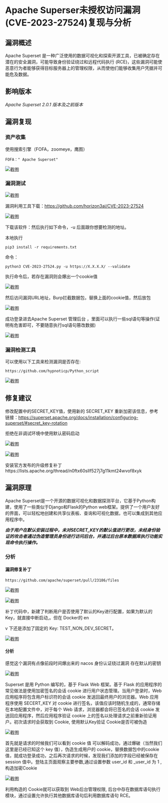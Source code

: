 # Apache Superser未授权访问漏洞(CVE-2023-27524)复现与分析

## 漏洞概述

Apache Superset 是一种广泛使用的数据可视化和探索开源工具，已被确定存在潜在的安全漏洞，可能导致身份验证绕过和远程代码执行 (RCE)，这些漏洞可能使恶意行为者能够获得目标服务器上的管理权限，从而使他们能够收集用户凭据并可能危及数据。

## 影响版本

*Apache Superset 2.0.1 版本及之前版本*

## 漏洞复现

### 资产收集

使用搜索引擎（FOFA，zoomeye，鹰图）

```
FOFA：" Apache Superset"
```

![截图](ffbc5f7ededa0b201eba6756b03b9d62.png)

### 漏洞测试

![截图](b006af0b95a570a61cf3d61d72bf590a.png)

漏洞利用工具下载：https://github.com/horizon3ai/CVE-2023-27524

![截图](24b89a1e55434465b9de9957fba7593e.png)

下载该软件：然后执行如下命令，-u 后面跟你想要检测的地址。

本地执行 

```
pip3 install -r requirements.txt
```

命令：

```
python3 CVE-2023-27524.py -u https://X.X.X.X/ --validate
```

执行命令后，若存在漏洞则会爆出一个cookie值

![截图](5268e5a8c3a5e21e096abcc0c488f5d9.png)

然后访问漏洞URL地址，Burp拦截数据包，替换上面的cookie值，然后放包

![截图](cf86c80dbbb619e22a157e1247afc06a.png)

成功登录进去Apache Superset 管理后台 ，里面可以执行一些sql语句等操作(证明有危害即可，不要随意执行sql语句篡改数据)

![截图](833dd52f4924dae71a913b8d36c9acf8.png)

### 漏洞检测工具

可以使用以下工具来检测漏洞是否存在:

```
https://github.com/hypnoticp/Python_script
```

![截图](91ce1f877997c05944a698e5a4bc0973.png)

## 修复建议

修改配置中的SECRET_KEY值，使用新的 SECRET_KEY 重新加密该信息，参考链接：https://superset.apache.org/docs/installation/configuring-superset/#secret_key-rotation

拒绝在非调试环境中使用默认密码启动

![截图](2c7bc36d4ec9c9e17cb369ef5fd467e6.png)

![截图](9028c34a2aff368ae48d14995bf1cf17.png)

安装官方发布的升级修复补丁https://lists.apache.org/thread/n0ftx60sllf527j7g11kmt24wvof8xyk

## 漏洞原理

Apache Superset是一个开源的数据可视化和数据探测平台，它基于Python构建，使用了一些类似于Django和Flask的Python web框架。提供了一个用户友好的界面，可以轻松地创建和共享仪表板、查询和可视化数据，也可以集成到其他应用程序中。

***由于用户在默认安装过程中，未对SECRET_KEY的默认值进行更改，未经身份验证的攻击者通过伪造管理员身份进行访问后台，并通过后台原本数据库执行功能实现命令执行操作。‍***

### 分析

#### 漏洞修复补丁

```
https://github.com/apache/superset/pull/23186/files
```

![截图](b7f08d0b3e1423b5462e823bf046c000.png)

![截图](779fc7a235c1fc01294160d9ec5352bc.png)

补丁代码中，新建了判断用户是否使用了默认的Key进行配置，如果为默认的Key，就直接中断启动,。但在 Docker的 en

v 下还是添加了固定的 Key: TEST_NON_DEV_SECRET。

![截图](4121ec5a776e6a039abfe16b3a976b9d.png)

#### 分析

感觉这个漏洞有点像前段时间爆出来的 nacos 身份认证绕过漏洞 存在默认的密钥

![截图](e0f749fb8118bbc3ea5966659ac2671b.png)

Superset 是用 Python 编写的，基于 Flask Web 框架。基于 Flask 的应用程序的常见做法是使用加密签名的会话 cookie 进行用户状态管理。当用户登录时，Web 应用程序将包含用户标识符的会话 cookie 发送回最终用户的浏览器。Web 应用程序使用 SECERT_KEY 对 cookie 进行签名，该值应该时随机生成的，通常存储在本地配置文件中，对于每个 Web 请求，浏览器都会将已签名的会话 cookie 发送回应用程序，然后应用程序验证 cookie 上的签名以处理请求之前重新验证用户。初次请求时会获取到 Cookie, 使用默认Key验证 Cookie是否可被伪造

![截图](e5c1f7153d0080aebc76754ad3bfd879.png)

首先就是请求的时候我们可以看到 cookie 值 可以解码成功，通过爆破（当然我们这里是已经已知这个 key 值），伪造生成用户的 cookie，替换数据包中的cookie 值，就成功登录成功，之后再次请求的时候，发现我们添加的字段已经被保存在 session 值中。登陆主页面观察主要参数,通过设置参数 user_id 和 _user_id 为 1 ,构造加密Cookie

![截图](1460e0166d07ece4991eb42f84bcf972.png)

利用构造的 Cookie就可以获取到 Web后台管理权限, 后台中存在数据库语句执行模块，通过设置允许执行其他数据库语句后利用数据库语句 RCE。